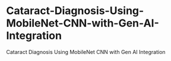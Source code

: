# Cataract-Diagnosis-Using-MobileNet-CNN-with-Gen-AI-Integration
Cataract Diagnosis Using MobileNet CNN with Gen AI Integration
